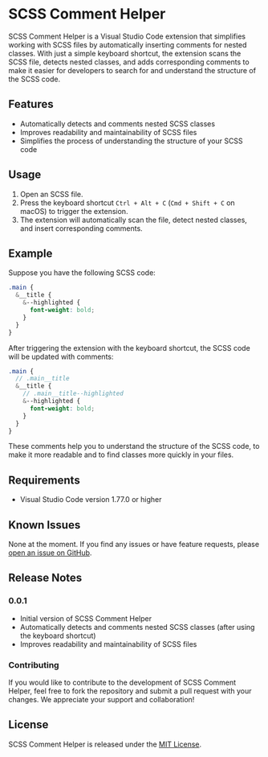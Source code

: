 # SCSS Comment Helper

SCSS Comment Helper is a Visual Studio Code extension that simplifies working with SCSS files by automatically inserting comments for nested classes. With just a simple keyboard shortcut, the extension scans the SCSS file, detects nested classes, and adds corresponding comments to make it easier for developers to search for and understand the structure of the SCSS code.

## Features

- Automatically detects and comments nested SCSS classes
- Improves readability and maintainability of SCSS files
- Simplifies the process of understanding the structure of your SCSS code

## Usage

1. Open an SCSS file.
2. Press the keyboard shortcut `Ctrl + Alt + C` (`Cmd + Shift + C` on macOS) to trigger the extension.
3. The extension will automatically scan the file, detect nested classes, and insert corresponding comments.

## Example

Suppose you have the following SCSS code:

```scss
.main {
  &__title {
    &--highlighted {
      font-weight: bold;
    }
  }
}
```

After triggering the extension with the keyboard shortcut, the SCSS code will be updated with comments:

```scss
.main {
  // .main__title
  &__title {
    // .main__title--highlighted
    &--highlighted {
      font-weight: bold;
    }
  }
}
```

These comments help you to understand the structure of the SCSS code, to make it more readable and to find classes more quickly in your files.

## Requirements

- Visual Studio Code version 1.77.0 or higher

## Known Issues

None at the moment. If you find any issues or have feature requests, please [open an issue on GitHub](https://github.com/LeKappy/scss-comment-helper/issues).

## Release Notes

### 0.0.1

- Initial version of SCSS Comment Helper
- Automatically detects and comments nested SCSS classes (after using the keyboard shortcut)
- Improves readability and maintainability of SCSS files

### Contributing

If you would like to contribute to the development of SCSS Comment Helper, feel free to fork the repository and submit a pull request with your changes. We appreciate your support and collaboration!

## License

SCSS Comment Helper is released under the [MIT License](LICENSE).
